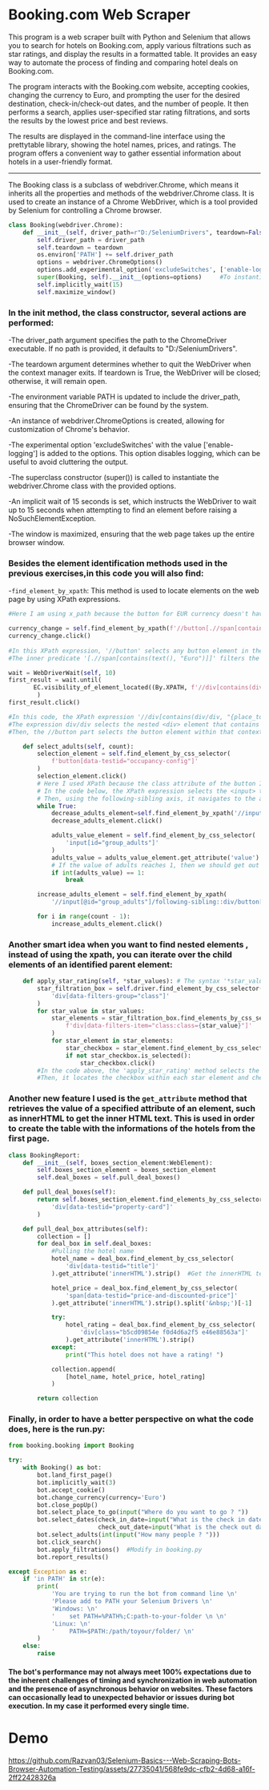 # Booking.com Web Scraper

This program is a web scraper built with Python and Selenium that allows you to search for hotels on Booking.com, apply various filtrations such as star ratings, and display the results in a formatted table. It provides an easy way to automate the process of finding and comparing hotel deals on Booking.com.

The program interacts with the Booking.com website, accepting cookies, changing the currency to Euro, and prompting the user for the desired destination, check-in/check-out dates, and the number of people. It then performs a search, applies user-specified star rating filtrations, and sorts the results by the lowest price and best reviews.

The results are displayed in the command-line interface using the prettytable library, showing the hotel names, prices, and ratings. The program offers a convenient way to gather essential information about hotels in a user-friendly format.

-----------------------------------------------------------------------------------------------------------------

The Booking class is a subclass of webdriver.Chrome, which means it inherits all the properties and methods of the webdriver.Chrome class. It is used to create an instance of a Chrome WebDriver, which is a tool provided by Selenium for controlling a Chrome browser.

```python
class Booking(webdriver.Chrome):
    def __init__(self, driver_path=r"D:/SeleniumDrivers", teardown=False):  #Constructor, change your path of the ChromeDriver
        self.driver_path = driver_path
        self.teardown = teardown
        os.environ['PATH'] += self.driver_path
        options = webdriver.ChromeOptions()
        options.add_experimental_option('excludeSwitches', ['enable-logging'])
        super(Booking, self).__init__(options=options)     #To instantiate the Chrome class
        self.implicitly_wait(15)
        self.maximize_window()
```

### In the __init__ method, the class constructor, several actions are performed:

-The driver_path argument specifies the path to the ChromeDriver executable. If no path is provided, it defaults to "D:/SeleniumDrivers".

-The teardown argument determines whether to quit the WebDriver when the context manager exits. If teardown is True, the WebDriver will be closed; otherwise, it will remain open.

-The environment variable PATH is updated to include the driver_path, ensuring that the ChromeDriver can be found by the system.

-An instance of webdriver.ChromeOptions is created, allowing for customization of Chrome's behavior.

-The experimental option 'excludeSwitches' with the value ['enable-logging'] is added to the options. This option disables logging, which can be useful to avoid cluttering the output.

-The superclass constructor (super()) is called to instantiate the webdriver.Chrome class with the provided options.

-An implicit wait of 15 seconds is set, which instructs the WebDriver to wait up to 15 seconds when attempting to find an element before raising a NoSuchElementException.

-The window is maximized, ensuring that the web page takes up the entire browser window.

 

### Besides the element identification methods used in the previous exercises,in this code you will also find:

-```find_element_by_xpath```: This method is used to locate elements on the web page by using XPath expressions.

```python
#Here I am using x_path because the button for EUR currency doesn't have unique attributes

currency_change = self.find_element_by_xpath(f'//button[.//span[contains(text(), "{currency}")]]')
currency_change.click()
        
#In this XPath expression, '//button' selects any button element in the document.
#The inner predicate '[.//span[contains(text(), "Euro")]]' filters the selection to only buttons that contain a 'span' element with the text "Euro", ensuring that the button specifically representing the Euro currency is targeted
```

```python
wait = WebDriverWait(self, 10)
first_result = wait.until(
       EC.visibility_of_element_located((By.XPATH, f'//div[contains(div/div, "{place_to_go}")]//button'))
        )
first_result.click()

#In this code, the XPath expression '//div[contains(div/div, "{place_to_go}")]//button' is used to locate the button element within the parent div.
#The expression div/div selects the nested <div> element that contains the text "Greece".
#Then, the //button part selects the button element within that context.
```

```python
    def select_adults(self, count):
        selection_element = self.find_element_by_css_selector(
            f'button[data-testid="occupancy-config"]'
        )
        selection_element.click()
        # Here I used XPath because the class attribute of the button I wanted to press is not a unique value as it is used mainly for css styling.
        # In the code below, the XPath expression selects the <input> tag with the specified id="group_adults".
        # Then, using the following-sibling axis, it navigates to the adjacent <div> sibling, and within that <div>, it finds the <button> element.
        while True:
            decrease_adults_element=self.find_element_by_xpath('//input[@id="group_adults"]/following-sibling::div/button[@class="fc63351294 a822bdf511 e3c025e003 fa565176a8 f7db01295e c334e6f658 e1b7cfea84 cd7aa7c891"]')
            decrease_adults_element.click()

            adults_value_element = self.find_element_by_css_selector(
                'input[id="group_adults"]'
            )
            adults_value = adults_value_element.get_attribute('value')
            # If the value of adults reaches 1, then we should get out of the while loop
            if int(adults_value) == 1:
                break

        increase_adults_element = self.find_element_by_xpath(
            '//input[@id="group_adults"]/following-sibling::div/button[@class="fc63351294 a822bdf511 e3c025e003 fa565176a8 f7db01295e c334e6f658 e1b7cfea84 d64a4ea64d"]')

        for i in range(count - 1):
            increase_adults_element.click()
```

### Another smart idea when you want to find nested elements , instead of using the xpath, you can iterate over the child elements of an identified parent element:

```python
	def apply_star_rating(self, *star_values): # The syntax '*star_value' allows the method to accept multiple star values as input.
        star_filtration_box = self.driver.find_element_by_css_selector(
            'div[data-filters-group="class"]'
        )
        for star_value in star_values:
            star_elements = star_filtration_box.find_elements_by_css_selector(
                f'div[data-filters-item="class:class={star_value}"]'
            )
            for star_element in star_elements:
                star_checkbox = star_element.find_element_by_css_selector('input[type="checkbox"]')
                if not star_checkbox.is_selected():
                    star_checkbox.click()
        #In the code above, the 'apply_star_rating' method selects the checkbox for the given star_values rating. It locates the parent div element with the attribute 'data-filters-group="class"' and finds the desired star elements using the attribute 'data-filters-item="class:class={star_value}"'.
        #Then, it locates the checkbox within each star element and checks if it's already selected before clicking on it.
```

### Another new feature I used is the ```get_attribute``` method that retrieves the value of a specified attribute of an element, such as innerHTML to get the inner HTML text. This is used in order to create the table with the informations of the hotels from the first page.

```python
class BookingReport:
    def __init__(self, boxes_section_element:WebElement):
        self.boxes_section_element = boxes_section_element
        self.deal_boxes = self.pull_deal_boxes()

    def pull_deal_boxes(self):
        return self.boxes_section_element.find_elements_by_css_selector(
            'div[data-testid="property-card"]'
        )

    def pull_deal_box_attributes(self):
        collection = []
        for deal_box in self.deal_boxes:
            #Pulling the hotel name
            hotel_name = deal_box.find_element_by_css_selector(
                'div[data-testid="title"]'
            ).get_attribute('innerHTML').strip()  #Get the innerHTML text from an element

            hotel_price = deal_box.find_element_by_css_selector(
                'span[data-testid="price-and-discounted-price"]'
            ).get_attribute('innerHTML').strip().split('&nbsp;')[-1]

            try:
                hotel_rating = deal_box.find_element_by_css_selector(
                    'div[class="b5cd09854e f0d4d6a2f5 e46e88563a"]'
                ).get_attribute('innerHTML').strip()
            except:
                print("This hotel does not have a rating! ")

            collection.append(
                [hotel_name, hotel_price, hotel_rating]
            )

        return collection
```

### Finally, in order to have a better perspective on what the code does, here is the run.py:

```python
from booking.booking import Booking

try:
    with Booking() as bot:
        bot.land_first_page()
        bot.implicitly_wait(3)
        bot.accept_cookie()
        bot.change_currency(currency='Euro')
        bot.close_popUp()
        bot.select_place_to_go(input("Where do you want to go ? "))
        bot.select_dates(check_in_date=input("What is the check in date ? (Ex: 2023-07-14) "),
                         check_out_date=input("What is the check out date ? (Ex: 2023-07-14) "))
        bot.select_adults(int(input("How many people ? ")))
        bot.click_search()
        bot.apply_filtrations()  #Modify in booking.py
        bot.report_results()

except Exception as e:
    if 'in PATH' in str(e):
        print(
            'You are trying to run the bot from command line \n'
            'Please add to PATH your Selenium Drivers \n'
            'Windows: \n'
            '    set PATH=%PATH%;C:path-to-your-folder \n \n'
            'Linux: \n'
            '    PATH=$PATH:/path/toyour/folder/ \n'
        )
    else:
        raise
```


#### The bot's performance may not always meet 100% expectations due to the inherent challenges of timing and synchronization in web automation and the presence of asynchronous behavior on websites. These factors can occasionally lead to unexpected behavior or issues during bot execution. In my case it performed every single time.


# Demo

https://github.com/Razvan03/Selenium-Basics---Web-Scraping-Bots-Browser-Automation-Testing/assets/27735041/568fe9dc-cfb2-4d68-a16f-2ff22428326a



